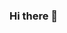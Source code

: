 ### Hi there 👋

<!--
**rnistha/rnistha** is a ✨ _special_ ✨ repository because its `README.md` (this file) appears on your GitHub profile.

Here are some ideas to get you started:

### everyones a snake around me but this is different
![Snake gif](https://github.com/rnistha/rnistha/blob/main/output/github-contribution-grid-snake.gif)

- 🔭 I’m currently working on ...
- 🌱 I’m currently learning ...
- 👯 I’m looking to collaborate on ...
- 🤔 I’m looking for help with ...
- 💬 Ask me about ...
- 📫 How to reach me: ...
- 😄 Pronouns: ...
- ⚡ Fun fact: ...
-->
